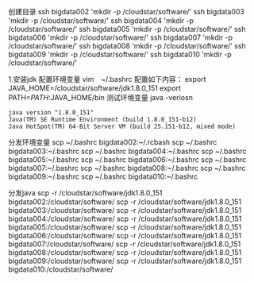 
创建目录
    ssh bigdata002 'mkdir -p /cloudstar/software/'
    ssh bigdata003 'mkdir -p /cloudstar/software/'
    ssh bigdata004 'mkdir -p /cloudstar/software/'
    ssh bigdata005 'mkdir -p /cloudstar/software/'
    ssh bigdata006 'mkdir -p /cloudstar/software/'
    ssh bigdata007 'mkdir -p /cloudstar/software/'
    ssh bigdata008 'mkdir -p /cloudstar/software/'
    ssh bigdata009 'mkdir -p /cloudstar/software/'
    ssh bigdata010 'mkdir -p /cloudstar/software/'

1.安装jdk 
配置环境变量
    vim　~/.bashrc
    配置如下内容：
    export JAVA_HOME=/cloudstar/software/jdk1.8.0_151
    export PATH=$PATH:$JAVA_HOME/bin
测试环境变量
    java -veriosn
    
    java version "1.8.0_151"
    Java(TM) SE Runtime Environment (build 1.8.0_151-b12)
    Java HotSpot(TM) 64-Bit Server VM (build 25.151-b12, mixed mode)
分发环境变量
    scp ~/.bashrc bigdata002:~/.rcbash
    scp ~/.bashrc bigdata003:~/.bashrc
    scp ~/.bashrc bigdata004:~/.bashrc
    scp ~/.bashrc bigdata005:~/.bashrc
    scp ~/.bashrc bigdata006:~/.bashrc
    scp ~/.bashrc bigdata007:~/.bashrc
    scp ~/.bashrc bigdata008:~/.bashrc
    scp ~/.bashrc bigdata009:~/.bashrc
    scp ~/.bashrc bigdata010:~/.bashrc

 分发java
     scp -r /cloudstar/software/jdk1.8.0_151 bigdata002:/cloudstar/software/
    scp -r /cloudstar/software/jdk1.8.0_151 bigdata003:/cloudstar/software/
    scp -r /cloudstar/software/jdk1.8.0_151 bigdata004:/cloudstar/software/
    scp -r /cloudstar/software/jdk1.8.0_151 bigdata005:/cloudstar/software/
    scp -r /cloudstar/software/jdk1.8.0_151 bigdata006:/cloudstar/software/
    scp -r /cloudstar/software/jdk1.8.0_151 bigdata007:/cloudstar/software/
    scp -r /cloudstar/software/jdk1.8.0_151 bigdata008:/cloudstar/software/
    scp -r /cloudstar/software/jdk1.8.0_151 bigdata009:/cloudstar/software/
    scp -r /cloudstar/software/jdk1.8.0_151 bigdata010:/cloudstar/software/

    
    
    
    
    